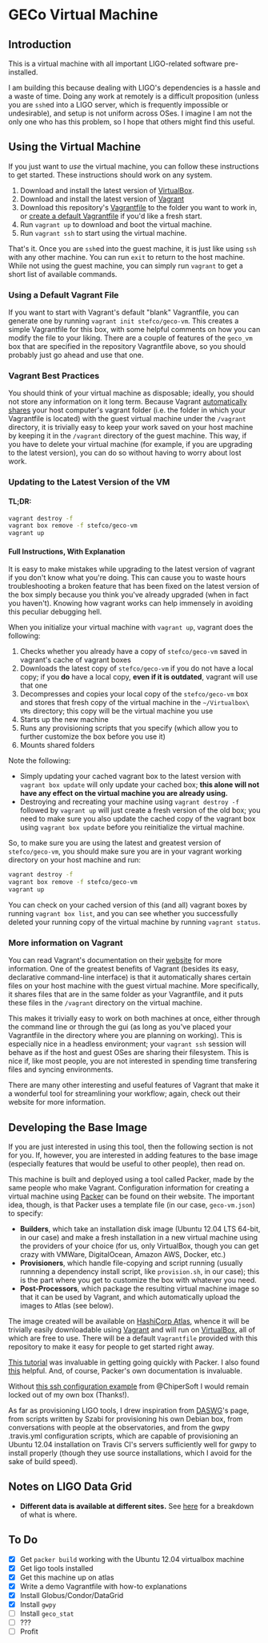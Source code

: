 # GECo Virtual Machine

## Introduction

This is a virtual machine with all important LIGO-related software
pre-installed.

I am building this because dealing with LIGO's dependencies is a hassle and
a waste of time. Doing any work at remotely is a difficult proposition (unless
you are `ssh`ed into a LIGO server, which is frequently impossible or
undesirable), and setup is not uniform across OSes.
I imagine I am not the only one who has this problem, so I hope that others
might find this useful.

## Using the Virtual Machine

If you just want to _use_ the virtual machine, you can follow these instructions
to get started. These instructions should work on any system.

 1. Download and install the latest version of [VirtualBox](https://www.virtualbox.org/wiki/Downloads).
 2. Download and install the latest version of [Vagrant](https://www.vagrantup.com/downloads.html)
 3. Download this repository's [Vagrantfile](https://github.com/stefco/geco_vm/raw/master/Vagrantfile)
    to the folder you want to work in, or
    [create a default Vagrantfile](#using-the-default-vagrant-file)
    if you'd like a fresh start.
 4. Run `vagrant up` to download and boot the virtual machine.
 5. Run `vagrant ssh` to start using the virtual machine.

That's it. Once you are `ssh`ed into the guest machine, it is just like using
`ssh` with any other machine. You can run `exit` to return to the host machine.
While not using the guest machine, you can simply run `vagrant` to get a short
list of available commands.

### Using a Default Vagrant File

If you want to start with Vagrant's default "blank" Vagrantfile, you can
generate one by running `vagrant init stefco/geco-vm`. This creates a 
simple Vagrantfile for this box, with some helpful comments on how you can
modify the file to your liking. There are a couple of features of the
`geco_vm` box that are specified in the repository Vagrantfile above, so you
should probably just go ahead and use that one.

### Vagrant Best Practices

You should think of your virtual machine as disposable; ideally, you should
not store any information on it long term. Because Vagrant 
[automatically shares](https://www.vagrantup.com/docs/getting-started/synced_folders.html)
your host computer's vagrant folder (i.e. the folder in which your Vagrantfile
is located) with the guest virtual machine under the `/vagrant` directory, it
is trivially easy to keep your work saved on your host machine by keeping it
in the `/vagrant` directory of the guest machine. This way, if you have to
delete your virtual machine (for example, if you are upgrading to the latest
version), you can do so without having to worry about lost work.

### Updating to the Latest Version of the VM

#### TL;DR:

```bash
vagrant destroy -f
vagrant box remove -f stefco/geco-vm
vagrant up
```

#### Full Instructions, With Explanation

It is easy to make mistakes while upgrading to the latest version of
vagrant if you don't know what you're doing. This can cause you to waste
hours troubleshooting a broken feature that has been fixed on the latest
version of the box simply because you think you've already upgraded (when
in fact you haven't). Knowing how vagrant works
can help immensely in avoiding this peculiar debugging hell.

When you initialize your virtual machine with `vagrant up`, vagrant does the
following:

 1. Checks whether you already have a copy of `stefco/geco-vm` saved in vagrant's
    cache of vagrant boxes
 2. Downloads the latest copy of `stefco/geco-vm` if you do not have a local
    copy; if you **do** have a local copy, **even if it is outdated**, vagrant
    will use that one
 3. Decompresses and copies your local copy of the `stefco/geco-vm` box and
    stores that fresh copy of the virtual machine in the `~/Virtualbox\ VMs`
    directory; this copy will be the virtual machine you use
 4. Starts up the new machine
 5. Runs any provisioning scripts that you specify
    (which allow you to further customize the box before you use it)
 6. Mounts shared folders

Note the following:

  - Simply updating your cached vagrant box to the latest version with
    `vagrant box update` will only update your cached box; **this alone will
    not have any effect on the virtual machine you are already using.**
  - Destroying and recreating your machine using `vagrant destroy -f`
    followed by `vagrant up` will just create a fresh version of the old
    box; you need to make sure you also update the cached
    copy of the vagrant box using `vagrant box update` before you
    reinitialize the virtual machine.

So, to make sure you are using the latest and greatest version of `stefco/geco-vm`,
you should make sure you are in your vagrant working directory on your host
machine and run:

```bash
vagrant destroy -f
vagrant box remove -f stefco/geco-vm
vagrant up
```

You can check on your cached version of this (and all) vagrant boxes by running
`vagrant box list`, and you can see whether you successfully deleted your
running copy of the virtual machine by running `vagrant status`.

### More information on Vagrant
You can read Vagrant's documentation on their
[website](https://www.vagrantup.com) for more information. One of the greatest
benefits of Vagrant (besides its easy, declarative command-line interface) is
that it automatically shares certain files on your host machine with the guest
virtual machine. More specifically, it shares files that are in the same folder
as your Vagrantfile, and it puts these files in the `/vagrant` directory on the
virtual machine.

This makes it trivially easy to work on both machines at once, either through
the command line or through the gui (as long as you've placed your Vagrantfile
in the directory where you are planning on working). This is especially nice in
a headless environment; your `vagrant ssh` session will behave as if the host
and guest OSes are sharing their filesystem. This is nice if, like most people,
you are not interested in spending time transfering files and syncing
environments.

There are many other interesting and useful features of Vagrant that make it
a wonderful tool for streamlining your workflow; again, check out their website
for more information.

## Developing the Base Image

If you are just interested in using this tool, then the following section is not
for you. If, however, you are interested in adding features to the base image
(especially features that would be useful to other people), then read on.

This machine is built and deployed using a tool called Packer, made by the same
people who make Vagrant. Configuration information for creating a virtual
machine using [Packer](https://www.packer.io/) can be found on their 
website. The important idea, though, is that Packer
uses a template file (in our case, `geco-vm.json`) to specify:

  - **Builders**, which take an installation disk image (Ubuntu 12.04 LTS
    64-bit, in our case) and make a fresh installation in a new virtual
    machine using the providers of your choice (for us, only VirtualBox, though
    you can get crazy with VMWare, DigitalOcean, Amazon AWS, Docker, etc.)
  - **Provisioners**, which handle file-copying and script running (usually
    runnning a dependency install script, like `provision.sh`, in our case);
    this is the part where you get to customize the box with whatever you need.
  - **Post-Processors**, which package the resulting virtual machine image so
    that it can be used by Vagrant, and which automatically upload the images
    to Atlas (see below).
    
The image created will be available on [HashiCorp
Atlas](https://www.hashicorp.com/atlas.html), whence it will be trivially
easily downloadable using [Vagrant](https://www.vagrantup.com) and will run on
[VirtualBox](https://www.virtualbox.org), all of which are free to use. There
will be a default `Vagrantfile` provided with this repository to make it easy
for people to get started right away.

[This tutorial](http://kappataumu.com/articles/creating-an-Ubuntu-VM-with-packer.html)
was invaluable in getting going quickly with Packer. I also found
[this](http://blog.endpoint.com/2014/03/provisioning-development-environment.html)
helpful. And, of course, Packer's own documentation is invaluable.

Without [this ssh configuration example](https://github.com/ChiperSoft/Packer-Vagrant-Example/blob/master/packer/scripts/vagrant.sh)
from @ChiperSoft I would remain locked out of my own box (Thanks!).

As far as provisioning LIGO tools, I drew inspiration from
[DASWG](https://www.vagrantup.com/downloads.html)'s page, from scripts written
by Szabi for provisioning his own Debian box, from conversations with people at
the observatories, and from the gwpy .travis.yml configuration scripts, which
are capable of provisioning an Ubuntu 12.04 installation on Travis CI's servers
sufficiently well for gwpy to install properly (though they use source
installations, which I avoid for the sake of build speed).

## Notes on LIGO Data Grid

  - **Different data is available at different sites.** See [here](https://www.lsc-group.phys.uwm.edu/lscdatagrid/resources/data/index.html) for a breakdown of what is where.

## To Do

- [x] Get `packer build` working with the Ubuntu 12.04 virtualbox machine
- [x] Get ligo tools installed
- [x] Get this machine up on atlas
- [x] Write a demo Vagrantfile with how-to explanations
- [x] Install Globus/Condor/DataGrid
- [x] Install `gwpy`
- [ ] Install `geco_stat`
- [ ] ???
- [ ] Profit
